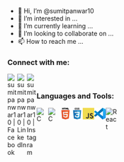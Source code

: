 - 👋 Hi, I’m @sumitpanwar10
- 👀 I’m interested in ...
- 🌱 I’m currently learning ...
- 💞️ I’m looking to collaborate on ...
- 📫 How to reach me ...

### Connect with me:

[<img align="left" alt="sumitpanwar10 | Facebook" width="22px" src="https://cdn-icons.flaticon.com/png/512/2626/premium/2626269.png?token=exp=1653414013~hmac=3973c9753d977e0c9c052bfa7e1da8ce" />](https://facebook.com/sumit.panwar.3701)
[<img align="left" alt="sumitpanwar10  | LinkedIn" width="22px" src="https://cdn-icons.flaticon.com/png/512/4494/premium/4494497.png?token=exp=1653414013~hmac=b86b246b9bcf65bd97da11fa779d563a" />](https://www.linkedin.com/in/sumitpanwar10/)
[<img align="left" alt="sumitpanwar10  | Instagram" width="22px" src="https://cdn-icons.flaticon.com/png/512/3955/premium/3955024.png?token=exp=1653414013~hmac=eb5b323738de5c82300a2c60162fc083" />](https://www.instagram.com/sumit_panwar10)

<br />

### Languages and Tools:

<img align="left" alt="C" width="26px" src="https://img.icons8.com/color/48/000000/c-programming.png" />

<img align="left" alt="C" width="26px" src="https://cdn-icons-png.flaticon.com/512/226/226777.png" />

<img align="left" alt="HTML5" width="26px" src="https://raw.githubusercontent.com/github/explore/80688e429a7d4ef2fca1e82350fe8e3517d3494d/topics/html/html.png" />

<img align="left" alt="CSS3" width="26px" src="https://raw.githubusercontent.com/github/explore/80688e429a7d4ef2fca1e82350fe8e3517d3494d/topics/css/css.png" />

<img align="left" alt="Javascript" width="26px" src="https://raw.githubusercontent.com/github/explore/80688e429a7d4ef2fca1e82350fe8e3517d3494d/topics/javascript/javascript.png">

<img align="left" alt="Visual Studio Code" width="26px" src="https://raw.githubusercontent.com/github/explore/80688e429a7d4ef2fca1e82350fe8e3517d3494d/topics/visual-studio-code/visual-studio-code.png" />

<img align="left" alt="React" width="26px" src="https://upload.wikimedia.org/wikipedia/commons/thumb/a/a7/React-icon.svg/2300px-React-icon.svg.png">

<br />
